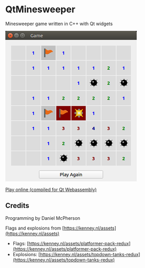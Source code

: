 # QtMinesweeper
Minesweeper game written in C++ with Qt widgets

<img src=Images/Minesweeper.png>

[Play online (compiled for Qt Webassembly)](https://danielmcpherson.github.io/minesweeper/minesweeper.html)

## Credits
Programming by Daniel McPherson

Flags and explosions from [https://kenney.nl/assets](https://kenney.nl/assets)
* Flags: [https://kenney.nl/assets/platformer-pack-redux](https://kenney.nl/assets/platformer-pack-redux)
* Explosions: [https://kenney.nl/assets/topdown-tanks-redux](https://kenney.nl/assets/topdown-tanks-redux)
